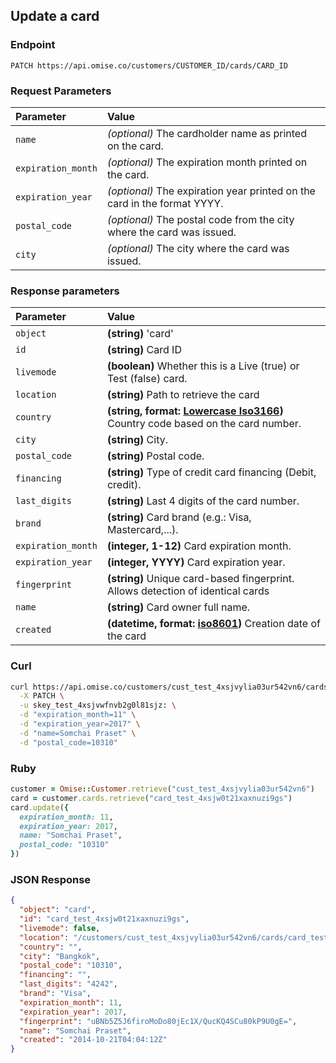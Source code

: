 ## Update a card

### Endpoint

```
PATCH https://api.omise.co/customers/CUSTOMER_ID/cards/CARD_ID
```

### Request Parameters

| Parameter                | Value                                             |
|:-------------------------|:--------------------------------------------------|
| `name`             | *(optional)* The cardholder name as printed on the card. |
| `expiration_month` | *(optional)* The expiration month printed on the card. |
| `expiration_year`  | *(optional)* The expiration year printed on the card in the format YYYY. |
| `postal_code`      | *(optional)* The postal code from the city where the card was issued. |
| `city`             | *(optional)* The city where the card was issued. |

### Response parameters
| Parameter  | Value |
|:-----------|:------|
| `object`   | **(string)** 'card' |
| `id`       | **(string)** Card ID |
| `livemode` | **(boolean)** Whether this is a Live (true) or Test (false) card. |
| `location` | **(string)** Path to retrieve the card |
| `country`  | **(string, format: [Lowercase Iso3166](http://en.wikipedia.org/wiki/ISO_3166-1_alpha-2#Officially_assigned_code_elements))** Country code based on the card number. |
| `city`     | **(string)** City. |
| `postal_code`     | **(string)** Postal code. |
| `financing`     | **(string)** Type of credit card financing (Debit, credit). |
| `last_digits`     | **(string)** Last 4 digits of the card number. |
| `brand`     | **(string)** Card brand (e.g.: Visa, Mastercard,...). |
| `expiration_month`     | **(integer, 1-12)** Card expiration month. |
| `expiration_year`     | **(integer, YYYY)** Card expiration year. |
| `fingerprint`     | **(string)** Unique card-based fingerprint. Allows detection of identical cards |
| `name`     | **(string)** Card owner full name. |
| `created`  | **(datetime, format: [iso8601](http://en.wikipedia.org/wiki/ISO_8601))** Creation date of the card |


### Curl

```sh
curl https://api.omise.co/customers/cust_test_4xsjvylia03ur542vn6/cards/card_test_4xsjw0t21xaxnuzi9gs \
  -X PATCH \
  -u skey_test_4xsjvwfnvb2g0l81sjz: \
  -d "expiration_month=11" \
  -d "expiration_year=2017" \
  -d "name=Somchai Praset" \
  -d "postal_code=10310"
```

### Ruby

```ruby
customer = Omise::Customer.retrieve("cust_test_4xsjvylia03ur542vn6")
card = customer.cards.retrieve("card_test_4xsjw0t21xaxnuzi9gs")
card.update({
  expiration_month: 11,
  expiration_year: 2017,
  name: "Somchai Praset",
  postal_code: "10310"
})
```

### JSON Response

```json
{
  "object": "card",
  "id": "card_test_4xsjw0t21xaxnuzi9gs",
  "livemode": false,
  "location": "/customers/cust_test_4xsjvylia03ur542vn6/cards/card_test_4xsjw0t21xaxnuzi9gs",
  "country": "",
  "city": "Bangkok",
  "postal_code": "10310",
  "financing": "",
  "last_digits": "4242",
  "brand": "Visa",
  "expiration_month": 11,
  "expiration_year": 2017,
  "fingerprint": "uBNb5Z5J6firoMoDo80jEc1X/QucKQ4SCu80kP9U0gE=",
  "name": "Somchai Praset",
  "created": "2014-10-21T04:04:12Z"
}
```
